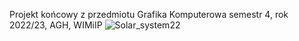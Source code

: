 Projekt końcowy z przedmiotu Grafika Komputerowa semestr 4, rok 2022/23, AGH, WIMiIP
![Solar_system22](https://github.com/kacperpap/OpenGL_solar_system/assets/96913669/53d8b445-3ce5-4e9f-b0b0-b522d07b972c)

